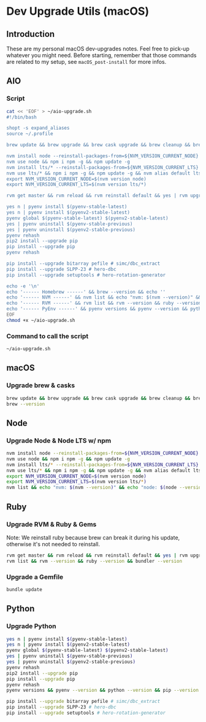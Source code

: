 # Dev Upgrade Utils (macOS)

## Introduction
These are my personal macOS dev-upgrades notes. Feel free to pick-up whatever you might need.
Before starting, remember that those commands are related to my setup, see `macOS_post-install` for more infos.

## AIO

### Script
```sh
cat << 'EOF' > ~/aio-upgrade.sh
#!/bin/bash

shopt -s expand_aliases
source ~/.profile

brew update && brew upgrade && brew cask upgrade && brew cleanup && brew prune

nvm install node --reinstall-packages-from=${NVM_VERSION_CURRENT_NODE}
nvm use node && npm i npm -g && npm update -g
nvm install lts/* --reinstall-packages-from=${NVM_VERSION_CURRENT_LTS}
nvm use lts/* && npm i npm -g && npm update -g && nvm alias default lts/*
export NVM_VERSION_CURRENT_NODE=$(nvm version node)
export NVM_VERSION_CURRENT_LTS=$(nvm version lts/*)

rvm get master && rvm reload && rvm reinstall default && yes | rvm upgrade default && rvm use default && gem update

yes n | pyenv install $(pyenv-stable-latest)
yes n | pyenv install $(pyenv2-stable-latest)
pyenv global $(pyenv-stable-latest) $(pyenv2-stable-latest)
yes | pyenv uninstall $(pyenv-stable-previous)
yes | pyenv uninstall $(pyenv2-stable-previous)
pyenv rehash
pip2 install --upgrade pip
pip install --upgrade pip
pyenv rehash

pip install --upgrade bitarray pefile # simc/dbc_extract
pip install --upgrade SLPP-23 # hero-dbc
pip install --upgrade setuptools # hero-rotation-generator

echo -e '\n'
echo '------ Homebrew ------' && brew --version && echo ''
echo '------ NVM ------' && nvm list && echo "nvm: $(nvm --version)" && echo "node: $(node --version)" && echo "npm: $(npm --version)" && echo ''
echo '------ RVM ------' && rvm list && rvm --version && ruby --version && bundler --version && echo ''
echo '------ PyEnv ------' && pyenv versions && pyenv --version && python --version && pip --version && python2 --version && pip2 --version && echo ''
EOF
chmod +x ~/aio-upgrade.sh

```

### Command to call the script
```sh
~/aio-upgrade.sh

```

## macOS

### Upgrade brew & casks
```sh
brew update && brew upgrade && brew cask upgrade && brew cleanup && brew prune
brew --version

```

## Node

### Upgrade Node & Node LTS w/ npm
```sh
nvm install node --reinstall-packages-from=${NVM_VERSION_CURRENT_NODE}
nvm use node && npm i npm -g && npm update -g
nvm install lts/* --reinstall-packages-from=${NVM_VERSION_CURRENT_LTS}
nvm use lts/* && npm i npm -g && npm update -g && nvm alias default lts/*
export NVM_VERSION_CURRENT_NODE=$(nvm version node)
export NVM_VERSION_CURRENT_LTS=$(nvm version lts/*)
nvm list && echo "nvm: $(nvm --version)" && echo "node: $(node --version)" && echo "npm: $(npm --version)"

```

## Ruby

### Upgrade RVM & Ruby & Gems
Note: We reinstall ruby because brew can break it during his update, otherwise it's not needed to reinstall.
```sh
rvm get master && rvm reload && rvm reinstall default && yes | rvm upgrade default && rvm use default && gem update
rvm list && rvm --version && ruby --version && bundler --version

```

### Upgrade a Gemfile
```sh
bundle update

```

## Python

### Upgrade Python
```sh
yes n | pyenv install $(pyenv-stable-latest)
yes n | pyenv install $(pyenv2-stable-latest)
pyenv global $(pyenv-stable-latest) $(pyenv2-stable-latest)
yes | pyenv uninstall $(pyenv-stable-previous)
yes | pyenv uninstall $(pyenv2-stable-previous)
pyenv rehash
pip2 install --upgrade pip
pip install --upgrade pip
pyenv rehash
pyenv versions && pyenv --version && python --version && pip --version && python2 --version && pip2 --version

pip install --upgrade bitarray pefile # simc/dbc_extract
pip install --upgrade SLPP-23 # hero-dbc
pip install --upgrade setuptools # hero-rotation-generator

```

